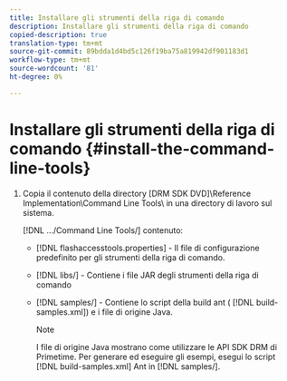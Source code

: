 ```yaml
---
title: Installare gli strumenti della riga di comando
description: Installare gli strumenti della riga di comando
copied-description: true
translation-type: tm+mt
source-git-commit: 89bdda1d4bd5c126f19ba75a819942df901183d1
workflow-type: tm+mt
source-wordcount: '81'
ht-degree: 0%

---
```



# Installare gli strumenti della riga di comando {#install-the-command-line-tools}

1. Copia il contenuto della directory [DRM SDK DVD]\Reference Implementation\Command Line Tools\ in una directory di lavoro sul sistema.

   [!DNL .../Command Line Tools/] contenuto:

   * [!DNL flashaccesstools.properties] - Il file di configurazione predefinito per gli strumenti della riga di comando.
   * [!DNL libs/] - Contiene i file JAR degli strumenti della riga di comando
   * [!DNL samples/] - Contiene lo script della build ant (  [!DNL build-samples.xml]) e i file di origine Java.

      >[!NOTE]
      >
      >I file di origine Java mostrano come utilizzare le API SDK DRM di Primetime. Per generare ed eseguire gli esempi, esegui lo script [!DNL build-samples.xml] Ant in [!DNL samples/].